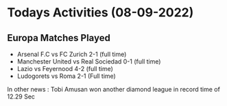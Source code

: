 # Todays Activities (08-09-2022)
## Europa Matches Played
- Arsenal F.C  vs FC Zurich   2-1 (full time)
- Manchester United vs Real Sociedad 0-1 (full time)
- Lazio vs Feyernood 4-2 (full time)
- Ludogorets vs Roma 2-1 (Full time)

<p> In other news : Tobi Amusan won another diamond league in record time of 12.29 Sec